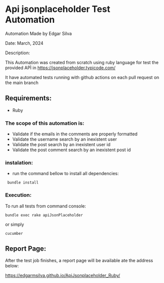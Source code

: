 # Api jsonplaceholder Test Automation 
Automation Made by Edgar Silva

Date: March, 2024

Description:

This Automation was created from scratch using ruby language for test the provided APÌ in  https://jsonplaceholder.typicode.com/

It have automated tests running with github actions on each pull request on the main branch

## Requirements:
- Ruby

### The scope of this automation is: 
* Validate if the emails in the comments are properly formatted
* Validate the username search by an inexistent user
* Validate the post search by an inexistent user id
* Validate the post comment search by an inexistent post id

### instalation:

- run the command bellow to install all dependencies:

```
 bundle install
```

### Execution:

To run all tests from command console:

```
bundle exec rake apiJsonPlaceholder
```

or simply

```
cucumber
```


## Report Page:
After the test job finishes, a report page will be available ate the address below:

https://edgarmsilva.github.io/ApiJsonplaceholder_Ruby/